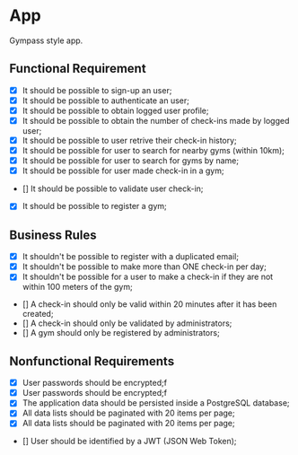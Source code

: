 # App

Gympass style app.

## Functional Requirement

- [x] It should be possible to sign-up an user;
- [x] It should be possible to authenticate an user;
- [x] It should be possible to obtain logged user profile;
- [x] It should be possible to obtain the number of check-ins made by logged user;
- [x] It should be possible to user retrive their check-in history;
- [x] It should be possible for user to search for nearby gyms (within 10km);
- [x] It should be possible for user to search for gyms by name;
- [x] It should be possible for user made check-in in a gym;
- [] It should be possible to validate user check-in;
- [x] It should be possible to register a gym;

## Business Rules

- [x] It shouldn't be possible to register with a duplicated email;
- [x] It shouldn't be possible to make more than ONE check-in per day;
- [x] It shouldn't be possible for a user to make a check-in if they are not within 100 meters of the gym;
- [] A check-in should only be valid within 20 minutes after it has been created;
- [] A check-in should only be validated by administrators;
- [] A gym should only be registered by administrators;

## Nonfunctional Requirements

- [x] User passwords should be encrypted;f
- [x] User passwords should be encrypted;f
- [x] The application data should be persisted inside a PostgreSQL database;
- [x] All data lists should be paginated with 20 items per page;
- [x] All data lists should be paginated with 20 items per page;
- [] User should be identified by a JWT (JSON Web Token);
